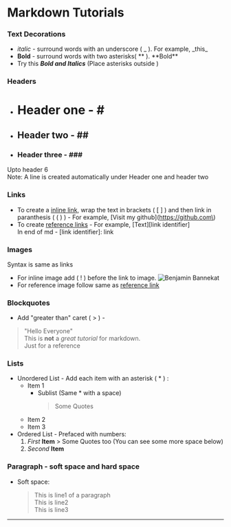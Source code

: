 # Markdown Tutorials
### Text Decorations
- _italic_ - surround words with an underscore ( _ ). For example, \_this\_
- **Bold** - surround words with two asterisks( ** ).  \*\*Bold\*\*
- Try this **_Bold and Italics_** (Place asterisks outside )

### Headers
- # Header one - \#
- ## Header two - \#\#
- ### Header three - \#\#\# <br>
Upto header 6 <br>
Note: A line is created automatically under Header one and header two

### Links
- To create a [inline link](#), wrap the text in brackets ( [ ] ) and then link in paranthesis ( ( ) ) - For example, \[Visit my github\]\(https://github.com\) 
- To create [reference links][md tuts] - For example, \[Text\]\[link identifier\]<br>
In end of md - \[link identifier\]: link

### Images
Syntax is same as links<br>
- For inline image add ( ! ) before the link to image. ![Benjamin Bannekat](https://octodex.github.com/images/bannekat.png)
- For reference image follow same as [reference link][image]

### Blockquotes
- Add "greater than" caret ( > ) - 
> "Hello Everyone"<br>
> This is **not** a _great tutorial_ for markdown.<br>
> Just for a reference

### Lists
- Unordered List - Add each item with an asterisk ( * ) :
    * Item 1
        * Sublist (Same * with a space)
            > Some Quotes
    * Item 2
    * Item 3
- Ordered List - Prefaced with numbers:
    1. _First_ **Item**
      > Some Quotes too (You can see some more space below)
    2. _Second_ **Item**
    
### Paragraph - soft space and hard space
   - Soft space:
      > This is line1 of a paragraph  
      This is line2  
      This is line3


-----------
[md tuts]: https://www.markdowntutorial.com/
[image]: http://icons.iconarchive.com/icons/google/noto-emoji-animals-nature/256/22221-cat-icon.png
